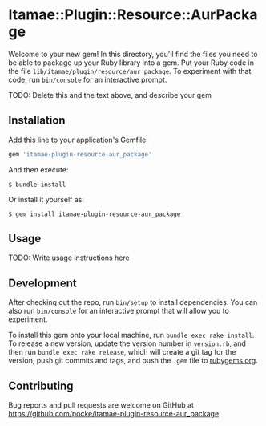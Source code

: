 # Itamae::Plugin::Resource::AurPackage

Welcome to your new gem! In this directory, you'll find the files you need to be able to package up your Ruby library into a gem. Put your Ruby code in the file `lib/itamae/plugin/resource/aur_package`. To experiment with that code, run `bin/console` for an interactive prompt.

TODO: Delete this and the text above, and describe your gem

## Installation

Add this line to your application's Gemfile:

```ruby
gem 'itamae-plugin-resource-aur_package'
```

And then execute:

    $ bundle install

Or install it yourself as:

    $ gem install itamae-plugin-resource-aur_package

## Usage

TODO: Write usage instructions here

## Development

After checking out the repo, run `bin/setup` to install dependencies. You can also run `bin/console` for an interactive prompt that will allow you to experiment.

To install this gem onto your local machine, run `bundle exec rake install`. To release a new version, update the version number in `version.rb`, and then run `bundle exec rake release`, which will create a git tag for the version, push git commits and tags, and push the `.gem` file to [rubygems.org](https://rubygems.org).

## Contributing

Bug reports and pull requests are welcome on GitHub at https://github.com/pocke/itamae-plugin-resource-aur_package.
